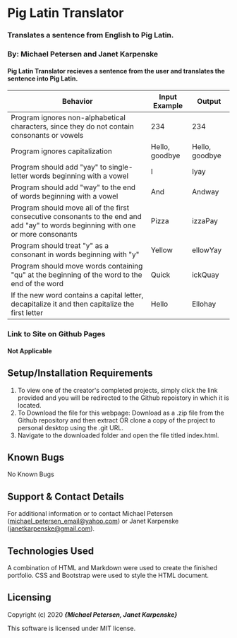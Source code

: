 

# Pig Latin Translator

### Translates a sentence from English to Pig Latin.

### By: Michael Petersen and Janet Karpenske

#### Pig Latin Translator recieves a sentence from the user and translates the sentence into Pig Latin.



| Behavior                                              | Input Example            | Output                   |
|-------------------------------------------------------|--------------------------|--------------------------|
| Program ignores non-alphabetical characters, since they do not contain consonants or vowels           | 234                    |  234                    |
| Program ignores capitalization | Hello, goodbye | Hello, goodbye |
| Program should add "yay" to single-letter words beginning with a vowel          | I                | Iyay
| Program should add "way" to the end of words beginning with a vowel           | And                     | Andway                    |
| Program should move all of the first consecutive consonants to the end and add "ay" to words beginning with one or more consonants     | Pizza                     | izzaPay                     |
| Program should treat "y" as a consonant in words beginning with "y"  | Yellow                     | ellowYay                     |
| Program should move words containing "qu" at the beginning of the word to the end of the word | Quick                     | ickQuay                    |
| If the new word contains a capital letter, decapitalize it and then capitalize the first letter | Hello | Ellohay

### Link to Site on Github Pages
#### Not Applicable

## Setup/Installation Requirements

1. To view one of the creator's completed projects, simply click the link provided and you will be redirected to the Github repoistory in which it is located.
2. To Download the file for this webpage: Download as a .zip file from the Github repository and then extract OR clone a copy of the project to personal desktop using the .git URL.
3. Navigate to the downloaded folder and open the file titled index.html.

## Known Bugs
No Known Bugs

## Support & Contact Details
For additional information or to contact Michael Petersen (<michael_petersen_email@yahoo.com>) or Janet Karpenske (<janetkarpenske@gmail.com>).

## Technologies Used
A combination of HTML and Markdown were used to create the finished portfolio. CSS and Bootstrap were used to style the HTML document.

## Licensing
Copyright (c) 2020 **_{Michael Petersen, Janet Karpenske}_**

This software is licensed under MIT license.